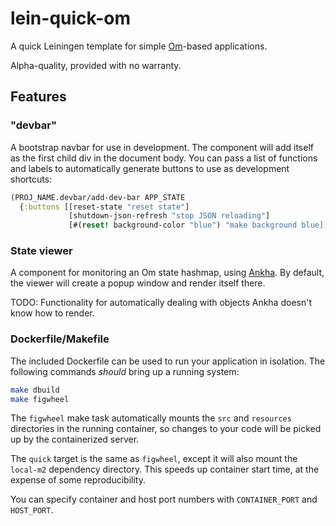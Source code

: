 # lein-quick-om

A quick Leiningen template for simple [Om](https://github.com/omcljs/om)-based applications.

Alpha-quality, provided with no warranty.

## Features

### "devbar"

A bootstrap navbar for use in development. The component will add itself as the
first child div in the document body. You can pass a list of functions and
labels to automatically generate buttons to use as development shortcuts:

```clojure
(PROJ_NAME.devbar/add-dev-bar APP_STATE
  {:buttons [[reset-state "reset state"]
             [shutdown-json-refresh "stop JSON reloading"]
             [#(reset! background-color "blue") "make background blue]]})
```

### State viewer

A component for monitoring an Om state hashmap, using
[Ankha](https://github.com/noprompt/ankha). By default, the viewer will create
a popup window  and render itself there.

TODO: Functionality for automatically dealing with objects Ankha doesn't know
how to render.

### Dockerfile/Makefile
The included Dockerfile can be used to run your application in isolation. The
following commands *should* bring up a running system:

```bash
make dbuild
make figwheel
```

The `figwheel` make task automatically mounts the `src` and `resources`
directories in the running container, so changes to your code will be picked up
by the containerized server.

The `quick` target is the same as `figwheel`, except it will also mount the
`local-m2` dependency directory. This speeds up container start time, at the
expense of some reproducibility.

You can specify container and host port numbers with `CONTAINER_PORT` and
`HOST_PORT`. 

